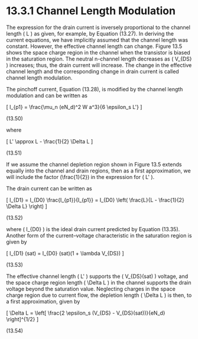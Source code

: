 # 13.3.1 Channel Length Modulation

The expression for the drain current is inversely proportional to the channel length \( L \) as given, for example, by Equation (13.27). In deriving the current equations, we have implicitly assumed that the channel length was constant. However, the effective channel length can change. Figure 13.5 shows the space charge region in the channel when the transistor is biased in the saturation region. The neutral n-channel length decreases as \( V_{DS} \) increases; thus, the drain current will increase. The change in the effective channel length and the corresponding change in drain current is called channel length modulation.

The pinchoff current, Equation (13.28), is modified by the channel length modulation and can be written as

\[
I_{p1} = \frac{\mu_n (eN_d)^2 W a^3}{6 \epsilon_s L'}
\]

(13.50)

where

\[
L' \approx L - \frac{1}{2} \Delta L
\]

(13.51)

If we assume the channel depletion region shown in Figure 13.5 extends equally into the channel and drain regions, then as a first approximation, we will include the factor \(\frac{1}{2}\) in the expression for \( L' \).

The drain current can be written as

\[
I_{D1} = I_{D0} \frac{I_{p1}}{I_{p1}} = I_{D0} \left( \frac{L}{L - \frac{1}{2} \Delta L} \right)
\]

(13.52)

where \( I_{D0} \) is the ideal drain current predicted by Equation (13.35). Another form of the current–voltage characteristic in the saturation region is given by

\[
I_{D1} (sat) = I_{D0} (sat)(1 + \lambda V_{DS})
\]

(13.53)

The effective channel length \( L' \) supports the \( V_{DS}(sat) \) voltage, and the space charge region length \( \Delta L \) in the channel supports the drain voltage beyond the saturation value. Neglecting charges in the space charge region due to current flow, the depletion length \( \Delta L \) is then, to a first approximation, given by

\[
\Delta L = \left[ \frac{2 \epsilon_s (V_{DS} - V_{DS}(sat))}{eN_d} \right]^{1/2}
\]

(13.54)